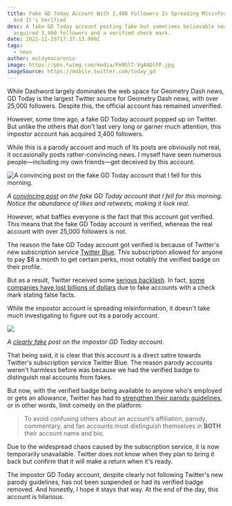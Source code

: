 ```yaml
---
title: Fake GD Today Account With 3,400 Followers Is Spreading Misinformation -
  And It's Verified
desc: A fake GD Today account posting fake but sometimes believable news has
  acquired 3,400 followers and a verified check mark.
date: 2022-11-25T17:37:13.999Z
tags:
  - news
author: moldymacaronix
image: https://pbs.twimg.com/media/FH9GlT-VgAADlFP.jpg
imageSource: https://mobile.twitter.com/today_gd
---
```

While Dashword largely dominates the web space for Geometry Dash news, GD Today is the largest Twitter source for Geometry Dash news, with over 25,000 followers. Despite this, the official account has remained unverified.

However, some time ago, a fake GD Today account popped up on Twitter. But unlike the others that don't last very long or garner much attention, this impostor account has acquired 3,400 followers.

While this is a parody account and much of its posts are obviously not real, it occasionally posts rather-convincing news. I myself have seen numerous people—including my own friends—get deceived by this account.

![A convincing post on the fake GD Today account that I fell for this morning.](https://media.discordapp.net/attachments/392087938239954950/1045759516538572820/image.png)

*A [convincing post](https://twitter.com/today_gd1/status/1594862400607752192) on the fake GD Today account that I fell for this morning. Notice the abundance of likes and retweets, making it look real.*

However, what baffles everyone is the fact that this account got verified. This means that the fake GD Today account is verified, whereas the real account with over 25,000 followers is not.

The reason the fake GD Today account got verified is because of Twitter's new subscription service [Twitter Blue](https://help.twitter.com/en/using-twitter/twitter-blue). This subscription allowed for anyone to pay $8 a month to get certain perks, most notably the verified badge on their profile.

But as a result, Twitter received some [serious backlash](https://techcrunch.com/2022/11/09/fake-twitter-blue-check-lebron-musk/). In fact, [some companies have lost billions of dollars](https://www.investors.com/news/technology/lly-stock-dives-taking-novo-sanofi-with-it-after-fake-twitter-account-promises-free-insulin/) due to fake accounts with a check mark stating false facts.

While the impostor account is spreading misinformation, it doesn't take much investigating to figure out its a parody account.

![](https://media.discordapp.net/attachments/392087938239954950/1045760070815854622/image.png)

*A [clearly fake](https://twitter.com/today_gd1/status/1595035375012937728) post on the impostor GD Today account.*

That being said, it is clear that this account is a direct satire towards Twitter's subscription service Twitter Blue. The reason parody accounts weren't harmless before was because we had the verified badge to distinguish real accounts from fakes.

But now, with the verified badge being available to anyone who's employed or gets an allowance, Twitter has had to [strengthen their parody guidelines](https://help.twitter.com/en/rules-and-policies/parody-account-policy), or in other words, limit comedy on the platform:

> To avoid confusing others about an account’s affiliation, parody, commentary, and fan accounts must distinguish themselves in **BOTH** their account name and bio.

Due to the widespread chaos caused by the subscription service, it is now temporarily unavailable. Twitter does not know when they plan to bring it back but confirm that it will make a return when it's ready.

The impostor GD Today account, despite clearly not following Twitter's new parody guidelines, has not been suspended or had its verified badge removed. And honestly, I hope it stays that way. At the end of the day, this account is hilarious.